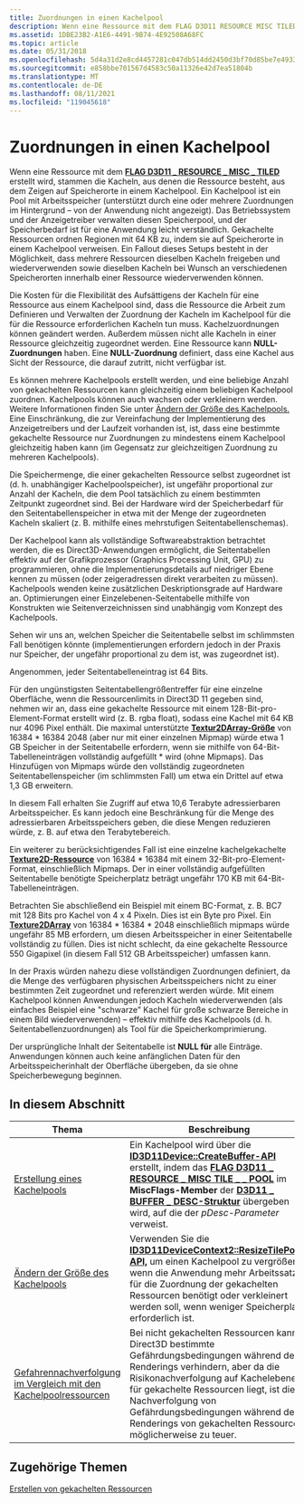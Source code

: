 ```yaml
---
title: Zuordnungen in einen Kachelpool
description: Wenn eine Ressource mit dem FLAG D3D11 RESOURCE MISC TILED erstellt wird, stammen die Kacheln, aus denen die Ressource besteht, aus dem Zeigen auf Speicherorte \_ \_ in einem \_ Kachelpool.
ms.assetid: 1DBE23B2-A1E6-4491-9B74-4E92508A68FC
ms.topic: article
ms.date: 05/31/2018
ms.openlocfilehash: 5d4a31d2e8cd4457281c047db514dd2450d3bf70d85be7e4933cb7e5f5e026a5
ms.sourcegitcommit: e858bbe701567d4583c50a11326e42d7ea51804b
ms.translationtype: MT
ms.contentlocale: de-DE
ms.lasthandoff: 08/11/2021
ms.locfileid: "119045618"
---
```

# <a name="mappings-are-into-a-tile-pool"></a>Zuordnungen in einen Kachelpool

Wenn eine Ressource mit dem [**FLAG D3D11 \_ RESOURCE \_ MISC \_ TILED**](/windows/desktop/api/D3D11/ne-d3d11-d3d11_resource_misc_flag) erstellt wird, stammen die Kacheln, aus denen die Ressource besteht, aus dem Zeigen auf Speicherorte in einem Kachelpool. Ein Kachelpool ist ein Pool mit Arbeitsspeicher (unterstützt durch eine oder mehrere Zuordnungen im Hintergrund – von der Anwendung nicht angezeigt). Das Betriebssystem und der Anzeigetreiber verwalten diesen Speicherpool, und der Speicherbedarf ist für eine Anwendung leicht verständlich. Gekachelte Ressourcen ordnen Regionen mit 64 KB zu, indem sie auf Speicherorte in einem Kachelpool verweisen. Ein Fallout dieses Setups besteht in der Möglichkeit, dass mehrere Ressourcen dieselben Kacheln freigeben und wiederverwenden sowie dieselben Kacheln bei Wunsch an verschiedenen Speicherorten innerhalb einer Ressource wiederverwenden können.

Die Kosten für die Flexibilität des Aufsättigens der Kacheln für eine Ressource aus einem Kachelpool sind, dass die Ressource die Arbeit zum Definieren und Verwalten der Zuordnung der Kacheln im Kachelpool für die für die Ressource erforderlichen Kacheln tun muss. Kachelzuordnungen können geändert werden. Außerdem müssen nicht alle Kacheln in einer Ressource gleichzeitig zugeordnet werden. Eine Ressource kann **NULL-Zuordnungen** haben. Eine **NULL-Zuordnung** definiert, dass eine Kachel aus Sicht der Ressource, die darauf zutritt, nicht verfügbar ist.

Es können mehrere Kachelpools erstellt werden, und eine beliebige Anzahl von gekachelten Ressourcen kann gleichzeitig einem beliebigen Kachelpool zuordnen. Kachelpools können auch wachsen oder verkleinern werden. Weitere Informationen finden Sie unter [Ändern der Größe des Kachelpools.](tile-pool-resizing.md) Eine Einschränkung, die zur Vereinfachung der Implementierung des Anzeigetreibers und der Laufzeit vorhanden ist, ist, dass eine bestimmte gekachelte Ressource nur Zuordnungen zu mindestens einem Kachelpool gleichzeitig haben kann (im Gegensatz zur gleichzeitigen Zuordnung zu mehreren Kachelpools).

Die Speichermenge, die einer gekachelten Ressource selbst zugeordnet ist (d. h. unabhängiger Kachelpoolspeicher), ist ungefähr proportional zur Anzahl der Kacheln, die dem Pool tatsächlich zu einem bestimmten Zeitpunkt zugeordnet sind. Bei der Hardware wird der Speicherbedarf für den Seitentabellenspeicher in etwa mit der Menge der zugeordneten Kacheln skaliert (z. B. mithilfe eines mehrstufigen Seitentabellenschemas).

Der Kachelpool kann als vollständige Softwareabstraktion betrachtet werden, die es Direct3D-Anwendungen ermöglicht, die Seitentabellen effektiv auf der Grafikprozessor (Graphics Processing Unit, GPU) zu programmieren, ohne die Implementierungsdetails auf niedriger Ebene kennen zu müssen (oder zeigeradressen direkt verarbeiten zu müssen). Kachelpools wenden keine zusätzlichen Deskriptionsgrade auf Hardware an. Optimierungen einer Einzelebenen-Seitentabelle mithilfe von Konstrukten wie Seitenverzeichnissen sind unabhängig vom Konzept des Kachelpools.

Sehen wir uns an, welchen Speicher die Seitentabelle selbst im schlimmsten Fall benötigen könnte (implementierungen erfordern jedoch in der Praxis nur Speicher, der ungefähr proportional zu dem ist, was zugeordnet ist).

Angenommen, jeder Seitentabelleneintrag ist 64 Bits.

Für den ungünstigsten Seitentabellengrößentreffer für eine einzelne Oberfläche, wenn die Ressourcenlimits in Direct3D 11 gegeben sind, nehmen wir an, dass eine gekachelte Ressource mit einem 128-Bit-pro-Element-Format erstellt wird (z. B. rgba float), sodass eine Kachel mit 64 KB nur 4096 Pixel enthält. Die maximal unterstützte [**Textur2DArray-Größe**](/windows/desktop/direct3dhlsl/sm5-object-texture2darray) von 16384 \* 16384 2048 (aber nur mit einer einzelnen Mipmap) würde etwa 1 GB Speicher in der Seitentabelle erfordern, wenn sie mithilfe von 64-Bit-Tabelleneinträgen vollständig aufgefüllt \* wird (ohne Mipmaps). Das Hinzufügen von Mipmaps würde den vollständig zugeordneten Seitentabellenspeicher (im schlimmsten Fall) um etwa ein Drittel auf etwa 1,3 GB erweitern.

In diesem Fall erhalten Sie Zugriff auf etwa 10,6 Terabyte adressierbaren Arbeitsspeicher. Es kann jedoch eine Beschränkung für die Menge des adressierbaren Arbeitsspeichers geben, die diese Mengen reduzieren würde, z. B. auf etwa den Terabytebereich.

Ein weiterer zu berücksichtigendes Fall ist eine einzelne kachelgekachelte [**Texture2D-Ressource**](/windows/desktop/direct3dhlsl/sm5-object-texture2d) von 16384 \* 16384 mit einem 32-Bit-pro-Element-Format, einschließlich Mipmaps. Der in einer vollständig aufgefüllten Seitentabelle benötigte Speicherplatz beträgt ungefähr 170 KB mit 64-Bit-Tabelleneinträgen.

Betrachten Sie abschließend ein Beispiel mit einem BC-Format, z. B. BC7 mit 128 Bits pro Kachel von 4 x 4 Pixeln. Dies ist ein Byte pro Pixel. Ein [**Texture2DArray**](/windows/desktop/direct3dhlsl/sm5-object-texture2darray) von 16384 \* 16384 \* 2048 einschließlich mipmaps würde ungefähr 85 MB erfordern, um diesen Arbeitsspeicher in einer Seitentabelle vollständig zu füllen. Dies ist nicht schlecht, da eine gekachelte Ressource 550 Gigapixel (in diesem Fall 512 GB Arbeitsspeicher) umfassen kann.

In der Praxis würden nahezu diese vollständigen Zuordnungen definiert, da die Menge des verfügbaren physischen Arbeitsspeichers nicht zu einer bestimmten Zeit zugeordnet und referenziert werden würde. Mit einem Kachelpool können Anwendungen jedoch Kacheln wiederverwenden (als einfaches Beispiel eine "schwarze" Kachel für große schwarze Bereiche in einem Bild wiederverwenden) – effektiv mithilfe des Kachelpools (d. h. Seitentabellenzuordnungen) als Tool für die Speicherkomprimierung.

Der ursprüngliche Inhalt der Seitentabelle ist **NULL für** alle Einträge. Anwendungen können auch keine anfänglichen Daten für den Arbeitsspeicherinhalt der Oberfläche übergeben, da sie ohne Speicherbewegung beginnen.

## <a name="in-this-section"></a>In diesem Abschnitt



| Thema                                                                                                   | Beschreibung                                                                                                                                                                                                                                                                                                                                                                |
|---------------------------------------------------------------------------------------------------------|----------------------------------------------------------------------------------------------------------------------------------------------------------------------------------------------------------------------------------------------------------------------------------------------------------------------------------------------------------------------------|
| [Erstellung eines Kachelpools](tile-pool-creation.md)<br/>                                                 | Ein Kachelpool wird über die [**ID3D11Device::CreateBuffer-API**](/windows/desktop/api/D3D11/nf-d3d11-id3d11device-createbuffer) erstellt, indem das [**FLAG D3D11 \_ RESOURCE \_ MISC TILE \_ \_ POOL**](/windows/desktop/api/D3D11/ne-d3d11-d3d11_resource_misc_flag) im **MiscFlags-Member** der [**D3D11 \_ BUFFER \_ DESC-Struktur**](/windows/desktop/api/D3D11/ns-d3d11-d3d11_buffer_desc) übergeben wird, auf die der *pDesc-Parameter* verweist. <br/> |
| [Ändern der Größe des Kachelpools](tile-pool-resizing.md)<br/>                                                 | Verwenden Sie die [**ID3D11DeviceContext2::ResizeTilePool-API,**](/windows/desktop/api/D3D11_2/nf-d3d11_2-id3d11devicecontext2-resizetilepool) um einen Kachelpool zu vergrößern, wenn die Anwendung mehr Arbeitssatz für die Zuordnung der gekachelten Ressourcen benötigt oder verkleinert werden soll, wenn weniger Speicherplatz erforderlich ist. <br/>                                                                                                                    |
| [Gefahrennachverfolgung im Vergleich mit den Kachelpoolressourcen](hazard-tracking-versus-tile-pool-resources.md)<br/> | Bei nicht gekachelten Ressourcen kann Direct3D bestimmte Gefährdungsbedingungen während des Renderings verhindern, aber da die Risikonachverfolgung auf Kachelebene für gekachelte Ressourcen liegt, ist die Nachverfolgung von Gefährdungsbedingungen während des Renderings von gekachelten Ressourcen möglicherweise zu teuer. <br/>                                                                                                     |



 

## <a name="related-topics"></a>Zugehörige Themen

<dl> <dt>

[Erstellen von gekachelten Ressourcen](creating-tiled-resources.md)
</dt> </dl>

 

